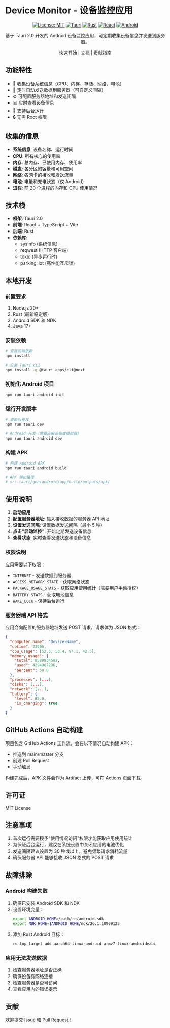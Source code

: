 # Device Monitor - 设备监控应用

<div align="center">

[![License: MIT](https://img.shields.io/badge/License-MIT-yellow.svg)](https://opensource.org/licenses/MIT)
[![Tauri](https://img.shields.io/badge/Tauri-2.0-blue.svg)](https://tauri.app/)
[![Rust](https://img.shields.io/badge/Rust-1.70+-orange.svg)](https://www.rust-lang.org/)
[![React](https://img.shields.io/badge/React-18-61DAFB.svg)](https://reactjs.org/)
[![Android](https://img.shields.io/badge/Android-7.0+-green.svg)](https://www.android.com/)

基于 Tauri 2.0 开发的 Android 设备监控应用，可定期收集设备信息并发送到服务器。

[快速开始](QUICKSTART.md) | [文档](ANDROID_GUIDE.md) | [贡献指南](CONTRIBUTING.md)

</div>

## 功能特性

- 📱 收集设备系统信息（CPU、内存、存储、网络、电池）
- 🔄 定时自动发送数据到服务器（可自定义间隔）
- ⚙️ 可配置服务器地址和发送间隔
- 📊 实时查看设备信息
- 🚀 支持后台运行
- 🔒 无需 Root 权限

## 收集的信息

- **系统信息**: 设备名称、运行时间
- **CPU**: 所有核心的使用率
- **内存**: 总内存、已使用内存、使用率
- **磁盘**: 各分区的容量和可用空间
- **网络**: 各网卡的接收和发送流量
- **电池**: 电量和充电状态（仅 Android）
- **进程**: 前 20 个进程的内存和 CPU 使用情况

## 技术栈

- **框架**: Tauri 2.0
- **前端**: React + TypeScript + Vite
- **后端**: Rust
- **依赖库**: 
  - sysinfo (系统信息)
  - reqwest (HTTP 客户端)
  - tokio (异步运行时)
  - parking_lot (高性能互斥锁)

## 本地开发

### 前置要求

1. Node.js 20+
2. Rust (最新稳定版)
3. Android SDK 和 NDK
4. Java 17+

### 安装依赖

```bash
# 安装前端依赖
npm install

# 安装 Tauri CLI
npm install -g @tauri-apps/cli@next
```

### 初始化 Android 项目

```bash
npm run tauri android init
```

### 运行开发版本

```bash
# 桌面版开发
npm run tauri dev

# Android 开发（需要连接设备或模拟器）
npm run tauri android dev
```

### 构建 APK

```bash
# 构建 Android APK
npm run tauri android build

# APK 输出路径
# src-tauri/gen/android/app/build/outputs/apk/
```

## 使用说明

1. **启动应用**
2. **配置服务器地址**: 输入接收数据的服务器 API 地址
3. **设置发送间隔**: 设置数据发送间隔（最小 5 秒）
4. **点击"启动监控"**: 开始定期发送设备信息
5. **查看状态**: 实时查看发送状态和设备信息

### 权限说明

应用需要以下权限：

- `INTERNET` - 发送数据到服务器
- `ACCESS_NETWORK_STATE` - 获取网络状态
- `PACKAGE_USAGE_STATS` - 获取应用使用统计（需要用户手动授权）
- `BATTERY_STATS` - 获取电池信息
- `WAKE_LOCK` - 保持后台运行

### 服务器端 API 格式

应用会向配置的服务器地址发送 POST 请求，请求体为 JSON 格式：

```json
{
  "computer_name": "Device-Name",
  "uptime": 23906,
  "cpu_usage": [52.3, 53.4, 84.1, 42.5],
  "memory_usage": {
    "total": 8589934592,
    "used": 4294967296,
    "percent": 50.0
  },
  "processes": [...],
  "disks": [...],
  "network": [...],
  "battery": {
    "level": 85.0,
    "is_charging": true
  }
}
```

## GitHub Actions 自动构建

项目包含 GitHub Actions 工作流，会在以下情况自动构建 APK：

- 推送到 main/master 分支
- 创建 Pull Request
- 手动触发

构建完成后，APK 文件会作为 Artifact 上传，可在 Actions 页面下载。

## 许可证

MIT License

## 注意事项

1. 首次运行需要授予"使用情况访问"权限才能获取应用使用统计
2. 为保证后台运行，建议在系统设置中关闭应用的电池优化
3. 发送间隔建议设置为 30 秒或以上，避免频繁请求消耗流量
4. 确保服务器 API 能够接收 JSON 格式的 POST 请求

## 故障排除

### Android 构建失败

1. 确保已安装 Android SDK 和 NDK
2. 设置环境变量：
   ```bash
   export ANDROID_HOME=/path/to/android-sdk
   export NDK_HOME=$ANDROID_HOME/ndk/26.1.10909125
   ```
3. 添加 Rust Android 目标：
   ```bash
   rustup target add aarch64-linux-android armv7-linux-androideabi
   ```

### 应用无法发送数据

1. 检查服务器地址是否正确
2. 确保设备有网络连接
3. 检查服务器是否可访问
4. 查看应用内的错误提示

## 贡献

欢迎提交 Issue 和 Pull Request！
